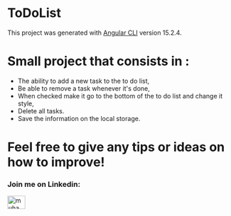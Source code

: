 # ToDoList

This project was generated with [Angular CLI](https://github.com/angular/angular-cli) version 15.2.4.

# Small project that consists in :

- The ability to add a new task to the to do list,
- Be able to remove a task whenever it's done,
- When checked make it go to the bottom of the to do list and change it style,
- Delete all tasks.
- Save the information on the local storage.



# Feel free to give any tips or ideas on how to improve!



<h3 align="left">Join me on Linkedin: </h3>
<p align="left">
<a href="https://www.linkedin.com/in/joaomatosdevelopment/" target="_blank"><img align="center" src="https://raw.githubusercontent.com/rahuldkjain/github-profile-readme-generator/master/src/images/icons/Social/linked-in-alt.svg" alt="muhammad-nurcholis-112b73162" height="30" width="40" /></a>
</p>
